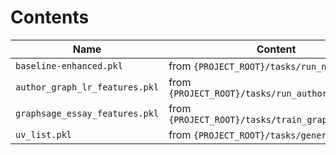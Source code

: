 # Contents

| Name                           | Content                                           |
| ------------------------------ | ------------------------------------------------- |
| `baseline-enhanced.pkl`        | from `{PROJECT_ROOT}/tasks/run_new_baseline`      |
| `author_graph_lr_features.pkl` | from `{PROJECT_ROOT}/tasks/run_authorgraph_lr`    |
| `graphsage_essay_features.pkl` | from `{PROJECT_ROOT}/tasks/train_graphsage_essay` |
| `uv_list.pkl`                  | from `{PROJECT_ROOT}/tasks/generate_dataset`      |

